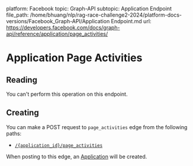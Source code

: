 platform: Facebook
topic: Graph-API
subtopic: Application Endpoint
file_path: /home/bhuang/nlp/rag-race-challenge2-2024/platform-docs-versions/Facebook_Graph-API/Application Endpoint.md
url: https://developers.facebook.com/docs/graph-api/reference/application/page_activities/

# Application Page Activities

## Reading

You can't perform this operation on this endpoint.

## Creating

You can make a POST request to `page_activities` edge from the following paths:

* [`/{application_id}/page_activities`](https://developers.facebook.com/docs/graph-api/reference/application/page_activities/)

When posting to this edge, an [Application](https://developers.facebook.com/docs/graph-api/reference/application/) will be created.